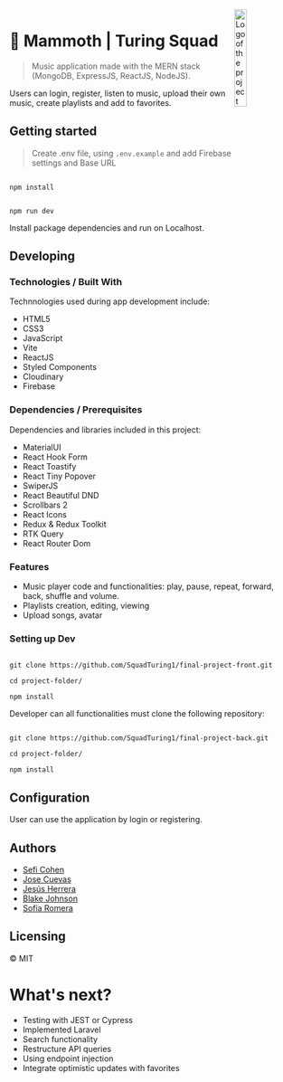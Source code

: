 <img  src="https://raw.githubusercontent.com/SquadTuring1/final-project-front/develop/src/assets/images/logo-mammoth2-vertical.png"  width="21%"  alt="Logo of the project"  align="right">

# 🚀 Mammoth | Turing Squad



>Music application made with the MERN stack (MongoDB, ExpressJS, ReactJS, NodeJS).
>
Users can login, register, listen to music, upload their own music, create playlists and add to favorites.

  

##  Getting started

>Create .env file, using `.env.example` and add Firebase settings and Base URL

  ```shell

npm install

```

```shell

npm run dev

```
Install package dependencies and run on Localhost.

  

## Developing

  

### Technologies / Built With

Technnologies used during app development include:
- HTML5 
- CSS3
- JavaScript
- Vite
- ReactJS
- Styled Components
- Cloudinary
- Firebase
  
  
### Dependencies / Prerequisites

Dependencies and libraries included in this project:

- MaterialUI
- React Hook Form
- React Toastify
- React Tiny Popover
- SwiperJS
- React Beautiful DND
- Scrollbars 2
- React Icons
- Redux & Redux Toolkit
- RTK Query
- React Router Dom

### Features

- Music player code and functionalities: play, pause, repeat, forward, back, shuffle and volume.
- Playlists creation, editing, viewing
- Upload songs, avatar
  

### Setting up Dev  

```shell

git clone https://github.com/SquadTuring1/final-project-front.git

cd project-folder/

npm install

```

Developer can all functionalities must clone the following repository:
```shell

git clone https://github.com/SquadTuring1/final-project-back.git

cd project-folder/

npm install

```    

## Configuration

  User can use the application by login or registering.

  ## Authors

- [Sefi Cohen](https://github.com/seficohen1)
-  [Jose Cuevas](https://github.com/jose-cuevas)
- [Jesús Herrera](https://github.com/Jesusjha)
- [Blake Johnson](https://github.com/blakejohns5)
- [Sofía Romera](https://github.com/Sofianct)

## Licensing

  

© MIT

  

# What's next?

- Testing with JEST or Cypress
- Implemented Laravel
- Search functionality
- Restructure API queries
- Using endpoint injection
- Integrate optimistic updates with favorites
